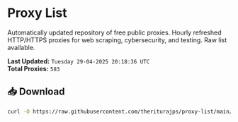 # Proxy List

Automatically updated repository of free public proxies. Hourly refreshed HTTP/HTTPS proxies for web scraping, cybersecurity, and testing. Raw list available.

**Last Updated:** `Tuesday 29-04-2025 20:18:36 UTC`  
**Total Proxies:** `583`

## 📥 Download
```bash
curl -O https://raw.githubusercontent.com/theriturajps/proxy-list/main/proxies.txt
